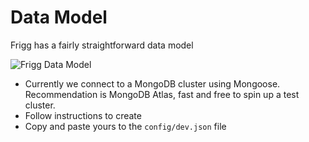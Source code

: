 # Data Model

Frigg has a fairly straightforward data model

![Frigg Data Model](<../.gitbook/assets/frigg data model.png>)

* Currently we connect to a MongoDB cluster using Mongoose. Recommendation is MongoDB Atlas, fast and free to spin up a test cluster.
* Follow instructions to create
* Copy and paste yours to the `config/dev.json` file
